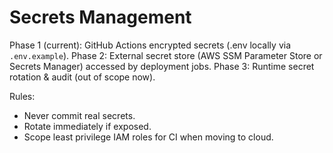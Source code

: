 # Secrets Management

Phase 1 (current): GitHub Actions encrypted secrets (.env locally via `.env.example`).
Phase 2: External secret store (AWS SSM Parameter Store or Secrets Manager) accessed by deployment jobs.
Phase 3: Runtime secret rotation & audit (out of scope now).

Rules:
- Never commit real secrets.
- Rotate immediately if exposed.
- Scope least privilege IAM roles for CI when moving to cloud.